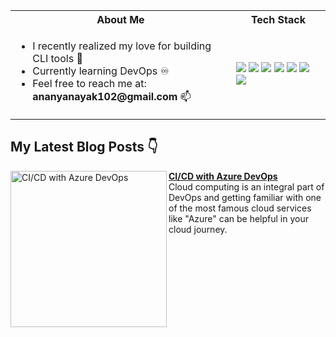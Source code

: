 <table>
<tr>
 <th>About Me</th>
 <th>Tech Stack</th>
</tr>

<tr>
 <td width="70%">
   <ul>
     <li> I recently realized my love for building CLI tools 💖 </li>
     <li> Currently learning DevOps ♾️ </li>
     <li> Feel free to reach me at: <b>ananyanayak102@gmail.com</b> 📫 </li>
   </ul> 
</td>
<td>
    <img src="https://img.shields.io/badge/Python-0078h7.svg?style=for-the-badge&logo=python&logoColor=white"/>
    <img src="https://img.shields.io/badge/java-0056h7.svg?style=for-the-badge&logo=java&logoColor=orange"/>
    <img src="https://img.shields.io/badge/github-%23121011.svg?style=for-the-badge&logo=github&logoColor=white"/>
    <img src="https://img.shields.io/badge/javascript-%23323330.svg?style=for-the-badge&logo=javascript&logoColor=%23F7DF1E"/>
    <img src="https://img.shields.io/badge/react-%2320232a.svg?style=for-the-badge&logo=react&logoColor=%2361DAFB"/>
    <img src="https://img.shields.io/badge/docker-%230db7ed.svg?style=for-the-badge&logo=docker&logoColor=white"/>
    <img src="https://img.shields.io/badge/git-%23F05033.svg?style=for-the-badge&logo=git&logoColor=white"/>
  </td>
</tr>
</table>


## My Latest Blog Posts 👇
<!-- HASHNODE_BLOG:START -->
<p align="left">
<a href="https://ananyacodes.hashnode.dev/cicd-with-azure-devops" title="CI/CD with Azure DevOps"><img src="https://cdn.hashnode.com/res/hashnode/image/upload/v1695923502795/a4835121-d1e5-4612-bade-2b6f2c15c3eb.png?w=1600&h=840&fit=crop&crop=entropy&auto=compress,format&format=webp" alt="CI/CD with Azure DevOps" width="250px" align="left" /></a>
<a href="https://ananyacodes.hashnode.dev/cicd-with-azure-devops" title="CI/CD with Azure DevOps"><strong>CI/CD with Azure DevOps</strong></a>
<br/> Cloud computing is an integral part of DevOps and getting familiar with one of the most famous cloud services like "Azure" can be helpful in your cloud journey.
<!-- HASHNODE_BLOG:END -->
